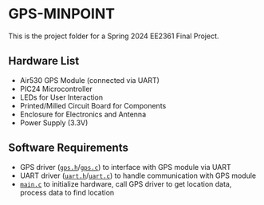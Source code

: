 # GPS-MINPOINT

This is the project folder for a Spring 2024 EE2361 Final Project.

## Hardware List

- Air530 GPS Module (connected via UART)
- PIC24 Microcontroller
- LEDs for User Interaction
- Printed/Milled Circuit Board for Components
- Enclosure for Electronics and Antenna
- Power Supply (3.3V)

## Software Requirements

- GPS driver ([`gps.h`](/2_Code/src/gps.h)/[`gps.c`](/2_Code/src/gps.c)) to interface with GPS module via UART
- UART driver ([`uart.h`](/2_Code/src/uart.h)/[`uart.c`](/2_Code/src/uart.c)) to handle communication with GPS module
- [`main.c`](/2_Code/src/main.c) to initialize hardware, call GPS driver to get location data, process data to find location

